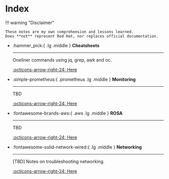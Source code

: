 # Index

!!! warning "Disclaimer"

    These notes are my own comprehension and lessons learned.
    Does **not** represent Red Hat, nor replaces official documentation.

<div class="grid cards" markdown>

-   :hammer_pick:{ .lg .middle } __Cheatsheets__

    ---

    Oneliner commands using jq, grep, awk and oc.

    [:octicons-arrow-right-24: Here](http://127.0.0.1:8000/blog/category/cheatsheet/)

-   :simple-prometheus:{ .prometheus .lg .middle } __Monitoring__

    ---

    TBD

    [:octicons-arrow-right-24: Here](http://127.0.0.1:8000/blog/category/monitoring/)

-   :fontawesome-brands-aws:{ .aws .lg .middle } __ROSA__

    ---

    TBD

    [:octicons-arrow-right-24: Here](#)

-   :fontawesome-solid-network-wired:{ .lg .middle } __Networking__

    ---

    [TBD] Notes on troubleshooting networking.

    [:octicons-arrow-right-24: Here](#)

</div>